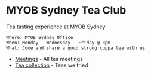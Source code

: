# MYOB Sydney Tea Club
Tea tasting experience at MYOB Sydney

```
Where: MYOB Sydney Office
When: Monday - Wednesday - Friday @ 3pm
What: Come and share a good strong cuppa tea with us
```

- [Meetings](MEETINGS.md) - All tea meetings
- [Tea collection](COLLECTION.md) - Teas we tried
